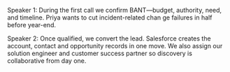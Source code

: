 Speaker 1: During the first call we confirm BANT—budget, authority, need, and timeline. Priya wants to cut incident-related chan
ge failures in half before year-end.

Speaker 2: Once qualified, we convert the lead. Salesforce creates the account, contact and opportunity records in one move. We 
also assign our solution engineer and customer success partner so discovery is collaborative from day one.
